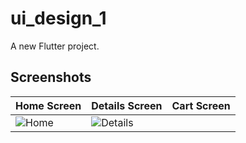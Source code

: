 # ui_design_1

A new Flutter project.

## Screenshots

| Home Screen | Details Screen | Cart Screen |
| ------------ | --------------- | ------------ |
| ![Home](Screenshorts/home.jpg) | ![Details](Screenshorts/detail.jpg) | 
